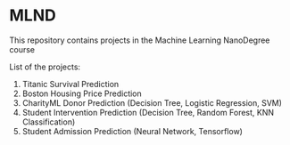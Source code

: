 # MLND
This repository contains projects in the Machine Learning NanoDegree course

List of the projects:
1) Titanic Survival Prediction
2) Boston Housing Price Prediction
3) CharityML Donor Prediction (Decision Tree, Logistic Regression, SVM)
4) Student Intervention Prediction (Decision Tree, Random Forest, KNN Classification)
5) Student Admission Prediction (Neural Network, Tensorflow)
